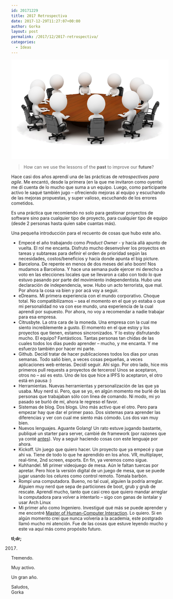 ```yaml
---
id: 20171229
title: 2017 Retrospectiva
date: 2017-12-29T11:27:07+00:00
author: Gorka
layout: post
permalink: /2017/12/2017-retrospectiva/
categories:
  - Ideas
---
```


<img style="margin: auto;" src="/public/img/2017/12/retrospective.png" alt="Retrospective" />

> How can we use the lessons of the **past** to improve our **future**?

Hace casi dos años aprendí una de las prácticas de _retrospectivas para agile_. Me encantó, desde la primera (en la que me invitaron como oyente) me dí cuenta de lo mucho que suma a un equipo. Luego, como participante activo le saqué también jugo – ofreciendo mejoras al equipo y escuchando de las mejoras propuestas, y super valioso, escuchando de los errores cometidos.

Es una práctica que recomiendo no solo para gestionar proyectos de software sino para cualquier tipo de proyecto, para cualquier tipo de equipo (desde 2 personas hasta quien sabe cuantas más).

Una pequeña introducción para el recuento de cosas que hubo este año.

- Empecé el año trabajando como _Product Owner_ - y hacía allá apunto de vuelta. El rol me encanta. Disfruto mucho desenvolver los proyectos en tareas y subtareas para definir el orden de prioridad según las necesidades, costos/beneficios y hacía donde apunta el big picture.
- Barcelona. De repente en menos de dos meses del año boom! Nos mudamos a Barcelona. Y hace una semana pude ejercer mi derecho a voto en las elecciones locales que se llevaron a cabo con todo lo que estuvo pasando por parte del movimiento independentista. Hubo una declaración de independencia, wow. Hubo un acto terrorista, que mal. Por ahora la cosa va bien y por acá voy a seguir.
- eDreams. Mi primera experiencia con el mundo corporativo. Choque total. No compatibilizamos – sea el momento en el que yo estaba o que mi personalidad no va con ese mundo, una experiencia de la cual aprendí por supuesto. Por ahora, no voy a recomendar a nadie trabajar para esa empresa.
- Citrusbyte. La otra cara de la moneda. Una empresa con la cual me siento increiblemente a gusto. El momento en el que estoy y los proyectos que tienen, estamos sincronizados. Y lo estoy disfrutando mucho. El equipo? Fantásticos. Tantas personas tan chidas de las cuales todos los días puedo aprender – mucho, y me encanta. Y me esfuerzo también por hacer mi parte.
- Github. Decidí tratar de hacer publicaciones todos los días por unas semanas. Todo salió bien, a veces cosas pequeñas, a veces aplicaciones web enteras. Decidí seguir. Ahí sigo. Por otro lado, hice mis primeros pull requests a proyectos de terceros! Unos se aceptaron, otros no – asi es esto. Uno de los que hice a IPFS lo aceptaron, el otro está en pausa :)
- Herramientas. Nuevas herramientas y personalización de las que ya usaba. Muy nerd si. Pero, que se yo, en algún momento me burlé de las personas que trabajaban sólo con línea de comando. Ni modo, mi yo pasado se burló de mí, ahora le regreso el favor.
- Sistemas de blog. Dos blogs. Uno más activo que el otro. Pero para empezar hay que dar el primer paso. Dos sistemas para aprender las diferencias y ver con cual me siento más cómodo. Los dos van muy bien.
- Nuevos lenguajes. Aguante Golang! Un rato estuve jugando bastante, publiqué un starter para server, cambié de framework (por razones que ya conté [antes](https://aquigorka.com/2017/09/no-usar-iris-en-go/)). Voy a seguir haciendo cosas con este lenguaje por ahora.
- Kickoff. Un juego que quiero hacer. Un proyecto que ya empecé y que ahi va. Tiene de todo lo que he aprendido en los años. VR, multiplayer, real-time, 2nd screen, esports. En fin, ya veremos como sigue.
- Kuhhandel. Mi primer videojuego de mesa. Aún le faltan tuercas por apretar. Pero hice la versión digital de un juego de mesa, que se puede jugar usando los celures como control remoto. Tómala barbón.
- Rompí una computadora. Bueno, no tal cual, alguien la podría arreglar. Alguien muy nerd que sepa de particiones de boot, grub y grub de rescate. Aprendí mucho, tanto que casi creo que quiero mandar arreglar la computadora para volver a intentarlo – sigo con ganas de isntalar y usar Arch Linux
- Mi primer año como Ingeniero. Investigué qué más se puede aprender y me encontré [Master of Human-Computer Interaction](https://www.hcii.cmu.edu/academics/mhci). Lo quiero. Si en algún momento creí que nunca volvería a la academia, este postgrado llamó mucho mi atención. Fue de las cosas que estuve leyendo mucho y este va aquí más como propósito futuro.

**tl;dr;**

2017.

Tremendo.

Muy activo.

Un gran año.


Saludos,<br />
Gorka

